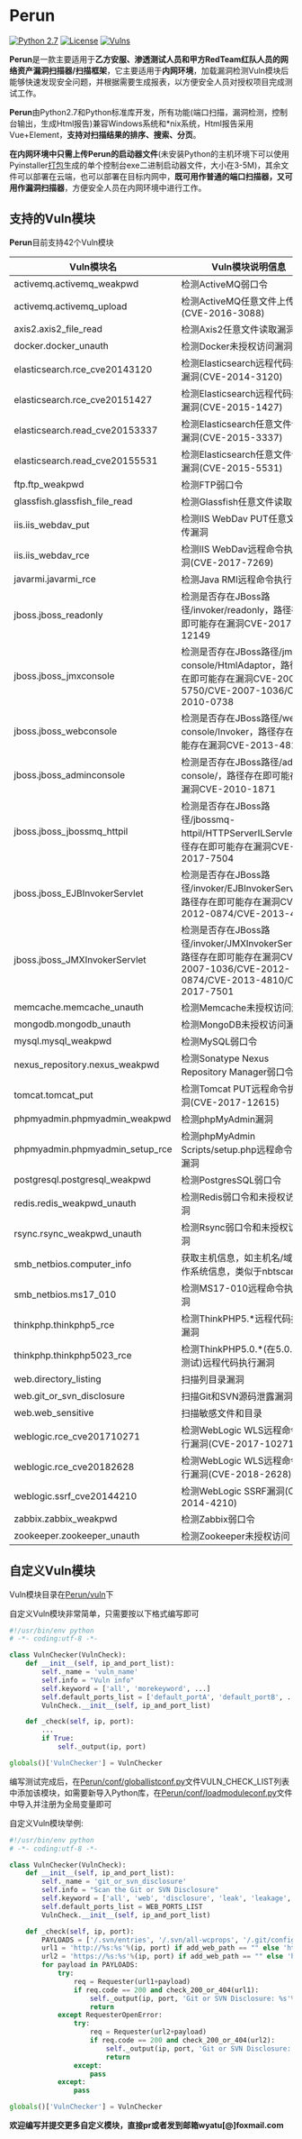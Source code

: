 # Perun
[![Python 2.7](https://img.shields.io/badge/python-2.7-yellow.svg)](https://www.python.org/) [![License](https://img.shields.io/aur/license/yaourt.svg)](https://github.com/WyAtu/Perun/blob/master/LICENSE) [![Vulns](https://img.shields.io/badge/Vulns/20190111-42-red.svg)](https://github.com/WyAtu/Perun/tree/master/vuln) 

**Perun**是一款主要适用于**乙方安服、渗透测试人员和甲方RedTeam红队人员的网络资产漏洞扫描器/扫描框架**，它主要适用于**内网环境**，加载漏洞检测Vuln模块后能够快速发现安全问题，并根据需要生成报表，以方便安全人员对授权项目完成测试工作。

**Perun**由Python2.7和Python标准库开发，所有功能(端口扫描，漏洞检测，控制台输出，生成Html报告)兼容Windows系统和\*nix系统，Html报告采用Vue+Element，**支持对扫描结果的排序、搜索、分页**。

**在内网环境中只需上传Perun的启动器文件**(未安装Python的主机环境下可以使用Pyinstaller[打包](https://github.com/WyAtu/Perun/tree/master/doc/package2exe#%E6%89%93%E5%8C%85perun%E4%BA%8C%E8%BF%9B%E5%88%B6%E6%96%87%E4%BB%B6)生成的单个控制台exe二进制启动器文件，大小在3-5M)，其余文件可以部署在云端，也可以部署在目标内网中，**既可用作普通的端口扫描器，又可用作漏洞扫描器**，方便安全人员在内网环境中进行工作。

## 支持的Vuln模块

**Perun**目前支持42个Vuln模块

| Vuln模块名 | Vuln模块说明信息 |
| ------ | ------ |
| activemq.activemq_weakpwd | 检测ActiveMQ弱口令 |
| activemq.activemq_upload | 检测ActiveMQ任意文件上传漏洞(CVE-2016-3088) |
| axis2.axis2_file_read | 检测Axis2任意文件读取漏洞 |
| docker.docker_unauth | 检测Docker未授权访问漏洞 |
| elasticsearch.rce_cve20143120 | 检测Elasticsearch远程代码执行漏洞(CVE-2014-3120) |
| elasticsearch.rce_cve20151427 | 检测Elasticsearch远程代码执行漏洞(CVE-2015-1427) |
| elasticsearch.read_cve20153337 | 检测Elasticsearch任意文件读取漏洞(CVE-2015-3337) |
| elasticsearch.read_cve20155531 | 检测Elasticsearch任意文件读取漏洞(CVE-2015-5531) |
| ftp.ftp_weakpwd | 检测FTP弱口令 |
| glassfish.glassfish_file_read | 检测Glassfish任意文件读取漏洞 |
| iis.iis_webdav_put | 检测IIS WebDav PUT任意文件上传漏洞 |
| iis.iis_webdav_rce | 检测IIS WebDav远程命令执行漏洞(CVE-2017-7269) |
| javarmi.javarmi_rce | 检测Java RMI远程命令执行漏洞 |
| jboss.jboss_readonly | 检测是否存在JBoss路径/invoker/readonly，路径存在即可能存在漏洞CVE-2017-12149 |
| jboss.jboss_jmxconsole | 检测是否存在JBoss路径/jmx-console/HtmlAdaptor，路径存在即可能存在漏洞CVE-2006-5750/CVE-2007-1036/CVE-2010-0738 |
| jboss.jboss_webconsole | 检测是否存在JBoss路径/web-console/Invoker，路径存在即可能存在漏洞CVE-2013-4810 |
| jboss.jboss_adminconsole | 检测是否存在JBoss路径/admin-console/，路径存在即可能存在漏洞CVE-2010-1871 |
| jboss.jboss_jbossmq_httpil | 检测是否存在JBoss路径/jbossmq-httpil/HTTPServerILServlet，路径存在即可能存在漏洞CVE-2017-7504 |
| jboss.jboss_EJBInvokerServlet | 检测是否存在JBoss路径/invoker/EJBInvokerServlet，路径存在即可能存在漏洞CVE-2012-0874/CVE-2013-4810 |
| jboss.jboss_JMXInvokerServlet | 检测是否存在JBoss路径/invoker/JMXInvokerServlet，路径存在即可能存在漏洞CVE-2007-1036/CVE-2012-0874/CVE-2013-4810/CVE-2017-7501 |
| memcache.memcache_unauth | 检测Memcache未授权访问漏洞 |
| mongodb.mongodb_unauth | 检测MongoDB未授权访问漏洞 |
| mysql.mysql_weakpwd | 检测MySQL弱口令 |
| nexus_repository.nexus_weakpwd | 检测Sonatype Nexus Repository Manager弱口令 |
| tomcat.tomcat_put | 检测Tomcat PUT远程命令执行漏洞(CVE-2017-12615) |
| phpmyadmin.phpmyadmin_weakpwd | 检测phpMyAdmin漏洞 |
| phpmyadmin.phpmyadmin_setup_rce | 检测phpMyAdmin Scripts/setup.php远程命令执行漏洞 |
| postgresql.postgresql_weakpwd | 检测PostgresSQL弱口令 |
| redis.redis_weakpwd_unauth | 检测Redis弱口令和未授权访问漏洞 |
| rsync.rsync_weakpwd_unauth | 检测Rsync弱口令和未授权访问漏洞 |
| smb_netbios.computer_info | 获取主机信息，如主机名/域名/操作系统信息，类似于nbtscan |
| smb_netbios.ms17_010 | 检测MS17-010远程命令执行漏洞 |
| thinkphp.thinkphp5_rce | 检测ThinkPHP5.*远程代码执行漏洞 |
| thinkphp.thinkphp5023_rce | 检测ThinkPHP5.0.*(在5.0.23上测试)远程代码执行漏洞 |
| web.directory_listing | 扫描列目录漏洞 |
| web.git_or_svn_disclosure | 扫描Git和SVN源码泄露漏洞 |
| web.web_sensitive | 扫描敏感文件和目录 |
| weblogic.rce_cve201710271 | 检测WebLogic WLS远程命令执行漏洞(CVE-2017-10271) |
| weblogic.rce_cve20182628 | 检测WebLogic WLS远程命令执行漏洞(CVE-2018-2628) |
| weblogic.ssrf_cve20144210 | 检测WebLogic SSRF漏洞(CVE-2014-4210) |
| zabbix.zabbix_weakpwd | 检测Zabbix弱口令 |
| zookeeper.zookeeper_unauth | 检测Zookeeper未授权访问 |

## 自定义Vuln模块

Vuln模块目录在[Perun/vuln](https://github.com/WyAtu/Perun/tree/master/vuln)下

自定义Vuln模块非常简单，只需要按以下格式编写即可

``` Python
#!/usr/bin/env python
# -*- coding:utf-8 -*-

class VulnChecker(VulnCheck):
    def __init__(self, ip_and_port_list):
        self._name = 'vuln_name'                                          # Vuln模块名，应当和文件名相同(不包括文件后缀)
        self.info = "Vuln info"                                           # Vuln说明信息
        self.keyword = ['all', 'morekeyword', ...]                        # Vuln的关键词，用于搜索使用
        self.default_ports_list = ['default_portA', 'default_portB', ...] # Vuln的默认端口，指定为Web端口使用WEB_PORTS_LIST
        VulnCheck.__init__(self, ip_and_port_list)

    def _check(self, ip, port):
        ...                                                               # 检测代码         
        if True:                                                          # 设置判断条件
            self._output(ip, port)                                        # 满足判断条件，输出结果，并保存到结果列表中

globals()['VulnChecker'] = VulnChecker
```

编写测试完成后，在[Perun/conf/globallistconf.py](https://github.com/WyAtu/Perun/tree/master/conf/globallistconf.py)文件VULN_CHECK_LIST列表中添加该模块，如需要新导入Python库，在[Perun/conf/loadmoduleconf.py](https://github.com/WyAtu/Perun/tree/master/conf/loadmoduleconf.py)文件中导入并注册为全局变量即可

自定义Vuln模块举例:

``` Python
#!/usr/bin/env python
# -*- coding:utf-8 -*-

class VulnChecker(VulnCheck):
    def __init__(self, ip_and_port_list):
        self._name = 'git_or_svn_disclosure'
        self.info = "Scan the Git or SVN Disclosure"
        self.keyword = ['all', 'web', 'disclosure', 'leak', 'leakage', 'info', 'git', 'svn', 'scan']
        self.default_ports_list = WEB_PORTS_LIST
        VulnCheck.__init__(self, ip_and_port_list)

    def _check(self, ip, port):
        PAYLOADS = ['/.svn/entries', '/.svn/all-wcprops', '/.git/config']
        url1 = 'http://%s:%s'%(ip, port) if add_web_path == "" else 'http://%s:%s/%s'%(ip, port, add_web_path)
        url2 = 'https://%s:%s'%(ip, port) if add_web_path == "" else 'https://%s:%s/%s'%(ip, port, add_web_path)
        for payload in PAYLOADS:
            try:
                req = Requester(url1+payload)
                if req.code == 200 and check_200_or_404(url1):
                    self._output(ip, port, 'Git or SVN Disclosure: %s'%(url1+payload))
                    return
            except RequesterOpenError:
                try:
                    req = Requester(url2+payload)
                    if req.code == 200 and check_200_or_404(url2):
                        self._output(ip, port, 'Git or SVN Disclosure: %s'%(url1+payload))
                        return
                except:
                    pass
            except:
                pass

globals()['VulnChecker'] = VulnChecker
```

**欢迎编写并提交更多自定义模块，直接pr或者发到邮箱wyatu[@]foxmail.com**
